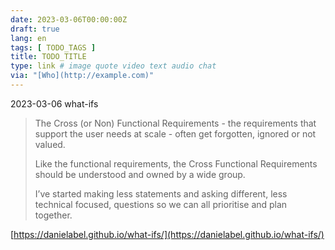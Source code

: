 ```yaml
---
date: 2023-03-06T00:00:00Z
draft: true
lang: en
tags: [ TODO_TAGS ]
title: TODO_TITLE
type: link # image quote video text audio chat
via: "[Who](http://example.com)"
---
```



2023-03-06 what-ifs


> The Cross (or Non) Functional Requirements - the requirements that support the user needs at scale - often get forgotten, ignored or not valued.
> 
> Like the functional requirements, the Cross Functional Requirements should be understood and owned by a wide group.
> 
> I’ve started making less statements and asking different, less technical focused, questions so we can all prioritise and plan together.

[https://danielabel.github.io/what-ifs/](https://danielabel.github.io/what-ifs/)

